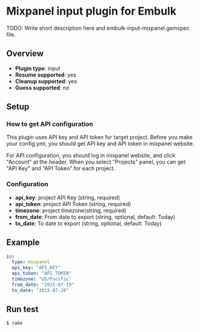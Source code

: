 # Mixpanel input plugin for Embulk

TODO: Write short description here and embulk-input-mixpanel.gemspec file.

## Overview

* **Plugin type**: input
* **Resume supported**: yes
* **Cleanup supported**: yes
* **Guess supported**: no

## Setup

### How to get API configuration

This plugin uses API key and API token for target project. Before you make your config.yml, you should get API key and API token in mixpanel website.

For API configuration, you should log in mixpanel website, and click "Account" at the header. When you select "Projects" panel, you can get "API Key" and "API Token" for each project.

### Configuration

- **api_key**: project API Key (string, required)
- **api_token**: project API Token (string, required)
- **timezone**: project timezone(string, required)
- **from_date**: From date to export (string, optional, default: Today)
- **to_date**: To date to export (string, optional, default: Today)

## Example

```yaml
in:
  type: mixpanel
  api_key: "API_KEY"
  api_token: "API_TOKEN"
  timezone: "US/Pacific"
  from_date: "2015-07-19"
  to_date: "2015-07-20"
```

## Run test

```
$ rake
```
